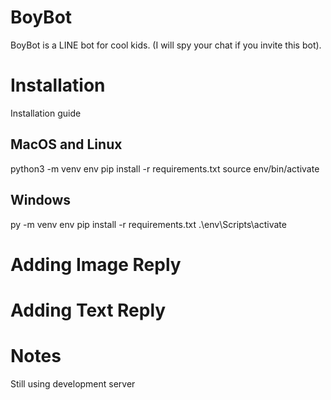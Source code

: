 # BoyBot

BoyBot is a LINE bot for cool kids. (I will spy your chat if you invite this bot).

# Installation
Installation guide

## MacOS and Linux
python3 -m venv env
pip install -r requirements.txt
source env/bin/activate

## Windows
py -m venv env
pip install -r requirements.txt
.\env\Scripts\activate

# Adding Image Reply

# Adding Text Reply

# Notes
Still using development server

